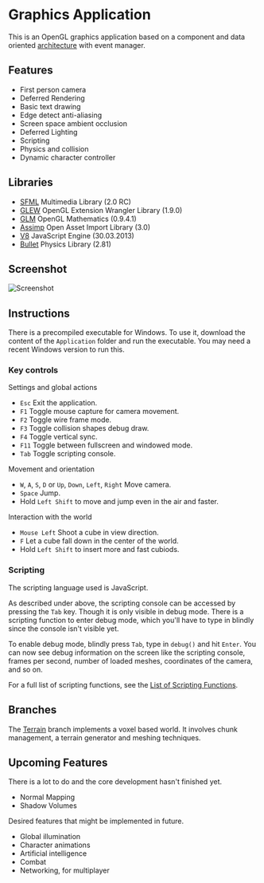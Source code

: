 Graphics Application
====================

This is an OpenGL graphics application based on a component and data oriented [architecture](https://github.com/ComputerGame/GraphicsArchitecture) with event manager.

Features
--------

- First person camera
- Deferred Rendering
- Basic text drawing
- Edge detect anti-aliasing
- Screen space ambient occlusion
- Deferred Lighting
- Scripting
- Physics and collision
- Dynamic character controller

Libraries
---------

- [SFML](http://www.sfml-dev.org/) Multimedia Library (2.0 RC)
- [GLEW](http://glew.sourceforge.net/) OpenGL Extension Wrangler Library (1.9.0)
- [GLM](http://glm.g-truc.net/) OpenGL Mathematics (0.9.4.1)
- [Assimp](http://assimp.sourceforge.net/) Open Asset Import Library (3.0)
- [V8](https://developers.google.com/v8/) JavaScript Engine (30.03.2013)
- [Bullet](http://bulletphysics.org/) Physics Library (2.81)

Screenshot
----------

![Screenshot](https://raw.github.com/ComputerGame/GraphicsApplication/master/screenshot.png)

Instructions
------------

There is a precompiled executable for Windows. To use it, download the content of the `Application` folder and run the executable. You may need a recent Windows version to run this.

### Key controls

Settings and global actions

- `Esc` Exit the application.
- `F1` Toggle mouse capture for camera movement.
- `F2` Toggle wire frame mode.
- `F3` Toggle collision shapes debug draw.
- `F4` Toggle vertical sync.
- `F11` Toggle between fullscreen and windowed mode.
- `Tab` Toggle scripting console.

Movement and orientation

- `W`, `A`, `S`, `D` or `Up`, `Down`, `Left`, `Right` Move camera.
- `Space` Jump.
- Hold `Left Shift` to move and jump even in the air and faster.

Interaction with the world

- `Mouse Left` Shoot a cube in view direction.
- `F` Let a cube fall down in the center of the world.
- Hold `Left Shift` to insert more and fast cubiods.

### Scripting

The scripting language used is JavaScript.

As described under above, the scripting console can be accessed by pressing the `Tab` key. Though it is only visible in debug mode. There is a scripting function to enter debug mode, which you'll have to type in blindly since the console isn't visible yet.

To enable debug mode, blindly press `Tab`, type in `debug()` and hit `Enter`. You can now see debug information on the screen like the scripting console, frames per second, number of loaded meshes, coordinates of the camera, and so on.

For a full list of scripting functions, see the [List of Scripting Functions](https://github.com/ComputerGame/GraphicsApplication/wiki/List-of-Scripting-Functions).

Branches
--------

The [Terrain](https://github.com/ComputerGame/GraphicsApplication/tree/terrain) branch implements a voxel based world. It involves chunk management, a terrain generator and meshing techniques.

Upcoming Features
-----------------

There is a lot to do and the core development hasn't finished yet.

- Normal Mapping
- Shadow Volumes

Desired features that might be implemented in future.

- Global illumination
- Character animations
- Artificial intelligence
- Combat
- Networking, for multiplayer
